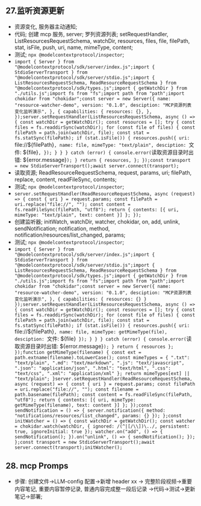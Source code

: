 ## 27.监听资源更新

- 资源变化, 服务器主动通知;
- 代码; 创建 mcp 服务, server; 罗列资源列表; setRequestHandler, ListResourcesRequestSchema, watchDir, resources, files, file, filePath, stat, isFile, push, uri, name, mimeType, content;
- 测试; `npx @modelcontextprotocol/inspector`;
- `import { Server } from "@modelcontextprotocol/sdk/server/index.js";import { StdioServerTransport } from "@modelcontextprotocol/sdk/server/stdio.js";import { ListResourcesRequestSchema, ReadResourceRequestSchema } from "@modelcontextprotocol/sdk/types.js";import { getWatchDir } from "./utils.js";import fs from "fs";import path from "path";import chokidar from "chokidar";const server = new Server({ name: "resource-watcher-demo", version: "0.1.0", desciption: "MCP资源列表变化监听演示", }, { capabilities: { resources: {}, }, });server.setRequestHandler(ListResourcesRequestSchema, async () => { const watchDir = getWatchDir(); const resources = []; try { const files = fs.readdirSync(watchDir); for (const file of files) { const filePath = path.join(watchDir, file); const stat = fs.statSync(filePath); if (stat.isFile()) { resources.push({ uri: `file://${filePath}`, name: file, mimeType: "text/plain", desciption: `文件: ${file}`, }); } } } catch (error) { console.error(`读取资源目录时出错: ${error.message}`); } return { resources, }; });const transport = new StdioServerTransport();await server.connect(transport);`
- 读取资源; ReadResourceRequestSchema, request, params, uri; filePath, replace, content, readFileSync, contents;
- 测试; `npx @modelcontextprotocol/inspector`;
- `server.setRequestHandler(ReadResourceRequestSchema, async (request) => { const { uri } = request.params; const filePath = uri.replace("file://", ""); const content = fs.readFileSync(filePath, "utf8"); return { contents: [{ uri, mimeType: "text/plain", text: content }] }; });`
- 创建监听器; initWatch, watchDir, watcher, chokidar, on, add, unlink, sendNotification; notification, method, notification/resources/list_changed, params;
- 测试; `npx @modelcontextprotocol/inspector`;
- `import { Server } from "@modelcontextprotocol/sdk/server/index.js";import { StdioServerTransport } from "@modelcontextprotocol/sdk/server/stdio.js";import { ListResourcesRequestSchema, ReadResourceRequestSchema } from "@modelcontextprotocol/sdk/types.js";import { getWatchDir } from "./utils.js";import fs from "fs";import path from "path";import chokidar from "chokidar";const server = new Server({ name: "resource-watcher-demo", version: "0.1.0", desciption: "MCP资源列表变化监听演示", }, { capabilities: { resources: {} } });server.setRequestHandler(ListResourcesRequestSchema, async () => { const watchDir = getWatchDir(); const resources = []; try { const files = fs.readdirSync(watchDir); for (const file of files) { const filePath = path.join(watchDir, file); const stat = fs.statSync(filePath); if (stat.isFile()) { resources.push({ uri: `file://${filePath}`, name: file, mimeType: getMimeType(file), desciption: `文件: ${file}` }); } } } catch (error) { console.error(`读取资源目录时出错: ${error.message}`); } return { resources }; });function getMimeType(filename) { const ext = path.extname(filename).toLowerCase(); const mimeTypes = { ".txt": "text/plain", ".md": "text/markdown", ".js": "text/javascript", ".json": "application/json", ".html": "text/html", ".css": "text/css", ".xml": "application/xml" }; return mimeTypes[ext] || "text/plain"; }server.setRequestHandler(ReadResourceRequestSchema, async (request) => { const { uri } = request.params; const filePath = uri.replace("file://", ""); const filename = path.basename(filePath); const content = fs.readFileSync(filePath, "utf8"); return { contents: [{ uri, mimeType: getMimeType(filename), text: content }] }; });const sendNotification = () => { server.notification({ method: "notifications/resources/list_changed", params: {} }); };const initWatcher = () => { const watchDir = getWatchDir(); const watcher = chokidar.watch(watchDir, { ignored: /(^|[/\\])\../, persistent: true, ignoreInitial: true }); watcher.on("add", () => { sendNotification(); }).on("unlink", () => { sendNotification(); }); };const transport = new StdioServerTransport();await server.connect(transport);initWatcher();`

## 28. mcp Promps

- 步骤: 创建文件->LLM-config 配置->新增 header xx -> 完整阶段视频->重要内容笔记, 重要内容暂停记录, 普通内容完成整一段后记录 ->代码->测试->更新笔记->部署;
